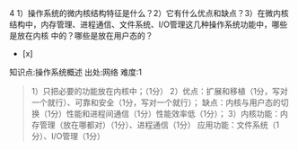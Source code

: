4
1）操作系统的微内核结构特征是什么？2）它有什么优点和缺点？3）在微内核结构中，内存管理、进程通信、文件系统、I/O管理这几种操作系统功能中，哪些是放在内核
中的？哪些是放在用户态的？
- [x]

知识点:操作系统概述
出处:网络
难度:1
> 1）只把必要的功能放在内核中；（1分） 2）优点：扩展和移植（1分，写对一个就行）、可靠和安全（1分，写对一个就行）；
> 缺点：内核与用户态的切换（1分）性能和进程间通信（1分）性能效率低（1分）； 3）内核功能：内存管理（放在哪都对）（1分）、进程通信（1分）
> 应用功能：文件系统（1分）、I/O管理（1分）
